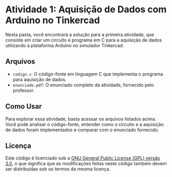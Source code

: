  # Atividade 1: Aquisição de Dados com Arduino no Tinkercad

Nesta pasta, você encontrará a solução para a primeira atividade, que consiste em criar um circuito e programa em C para a aquisição de dados utilizando a plataforma Arduino no simulador Tinkercad.

## Arquivos

- `codigo.c`: O código-fonte em linguagem C que implementa o programa para aquisição de dados.
- `enunciado.pdf`: O enunciado completo da atividade, fornecido pelo professor.

## Como Usar

Para explorar essa atividade, basta acessar os arquivos listados acima. Você pode analisar o código-fonte, entender como o circuito e a aquisição de dados foram implementados e comparar com o enunciado fornecido.

## Licença

Este código é licenciado sob a [GNU General Public License (GPL) versão 3.0](LICENSE), o que significa que as modificações feitas neste código também devem ser distribuídas sob os termos da mesma licença.
